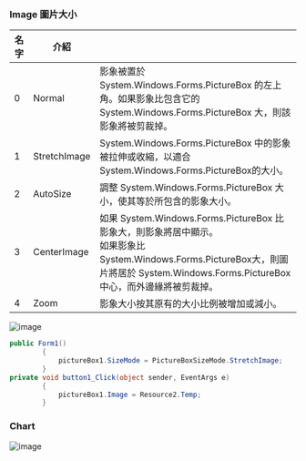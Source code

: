 ### Image 圖片大小

|名字	|介紹|  |
|--|--|--|
|0|	Normal|	影象被置於 System.Windows.Forms.PictureBox 的左上角。如果影象比包含它的 System.Windows.Forms.PictureBox 大，則該影象將被剪裁掉。|
|1|	StretchImage|	System.Windows.Forms.PictureBox 中的影象被拉伸或收縮，以適合 System.Windows.Forms.PictureBox的大小。|
|2|	AutoSize|	調整 System.Windows.Forms.PictureBox 大小，使其等於所包含的影象大小。|
|3|	CenterImage|	如果 System.Windows.Forms.PictureBox 比影象大，則影象將居中顯示。 <br> 如果影象比 System.Windows.Forms.PictureBox大，則圖片將居於 System.Windows.Forms.PictureBox 中心，而外邊緣將被剪裁掉。|
|4|	Zoom|	影象大小按其原有的大小比例被增加或減小。|

![image](https://user-images.githubusercontent.com/55220866/158300495-3864e258-f093-4a08-bab2-e06d43813f31.png)

```C#
public Form1()
        {
            pictureBox1.SizeMode = PictureBoxSizeMode.StretchImage;
        }
private void button1_Click(object sender, EventArgs e)
        {
            pictureBox1.Image = Resource2.Temp;   
        }
```
### Chart
![image](https://user-images.githubusercontent.com/55220866/158300826-ff648b4d-6c09-4e76-9678-1a488d7c3090.png)

